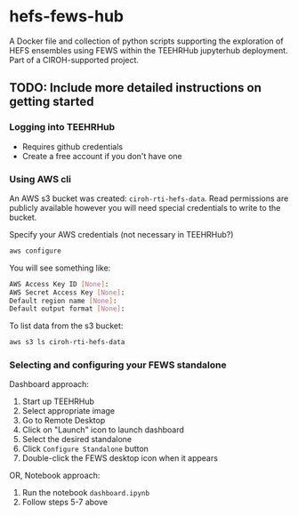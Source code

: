 # hefs-fews-hub
A Docker file and collection of python scripts supporting the exploration of HEFS ensembles using FEWS within the TEEHRHub jupyterhub deployment. Part of a CIROH-supported project.

## TODO: Include more detailed instructions on getting started
### Logging into TEEHRHub
* Requires github credentials
* Create a free account if you don't have one

### Using AWS cli
An AWS s3 bucket was created: `ciroh-rti-hefs-data`. Read permissions are publicly available however you will need special credentials to write to the bucket.

Specify your AWS credentials (not necessary in TEEHRHub?)

```bash
aws configure
```

You will see something like:
```bash
AWS Access Key ID [None]:
AWS Secret Access Key [None]:
Default region name [None]:
Default output format [None]:
```

To list data from the s3 bucket:
```bash
aws s3 ls ciroh-rti-hefs-data
```

### Selecting and configuring your FEWS standalone

Dashboard approach:
1. Start up TEEHRHub
2. Select appropriate image
3. Go to Remote Desktop
4. Click on "Launch" icon to launch dashboard
5. Select the desired standalone
6. Click `Configure Standalone` button
7. Double-click the FEWS desktop icon when it appears

OR, Notebook approach:
1. Run the notebook `dashboard.ipynb`
2. Follow steps 5-7 above